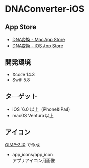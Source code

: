 # DNAConverter-iOS
## App Store
* [DNA変換 - Mac App Store](https://apps.apple.com/jp/app/dna%E5%A4%89%E6%8F%9B/id1494127578?mt=12)
* [DNA変換 - iOS App Store](https://apps.apple.com/app/id1493994947)

## 開発環境
* Xcode 14.3
* Swift 5.8

## ターゲット
* iOS 16.0 以上（iPhone&iPad）
* macOS Ventura 以上 

## アイコン
[GIMP-2.10](https://www.gimp.org/) で作成

* app_icons/app_icon  
アプリアイコン用画像  